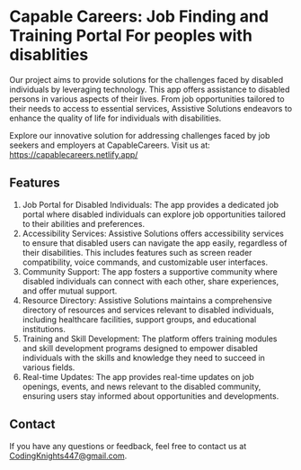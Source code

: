 # Capable Careers: Job Finding and Training Portal For peoples with disablities
Our project aims to provide solutions for the challenges faced by disabled individuals by leveraging technology. This app offers assistance to disabled persons in various aspects of their lives. From job opportunities tailored to their needs to access to essential services, Assistive Solutions endeavors to enhance the quality of life for individuals with disabilities.

Explore our innovative solution for addressing challenges faced by job seekers and employers at CapableCareers. Visit us at: https://capablecareers.netlify.app/

## Features
1. Job Portal for Disabled Individuals: The app provides a dedicated job portal where disabled individuals can explore job opportunities tailored to their abilities and preferences.
2. Accessibility Services: Assistive Solutions offers accessibility services to ensure that disabled users can navigate the app easily, regardless of their disabilities. This includes features such as screen reader compatibility, voice commands, and customizable user interfaces.
3. Community Support: The app fosters a supportive community where disabled individuals can connect with each other, share experiences, and offer mutual support.
4. Resource Directory: Assistive Solutions maintains a comprehensive directory of resources and services relevant to disabled individuals, including healthcare facilities, support groups, and educational institutions.
5. Training and Skill Development: The platform offers training modules and skill development programs designed to empower disabled individuals with the skills and knowledge they need to succeed in various fields.
6. Real-time Updates: The app provides real-time updates on job openings, events, and news relevant to the disabled community, ensuring users stay informed about opportunities and developments.

## Contact
If you have any questions or feedback, feel free to contact us at CodingKnights447@gmail.com.

